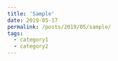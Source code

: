 ```yaml
---
title: 'Sample'
date: 2019-05-17
permalink: /posts/2019/05/sample/
tags:
  - category1
  - category2
---
```

